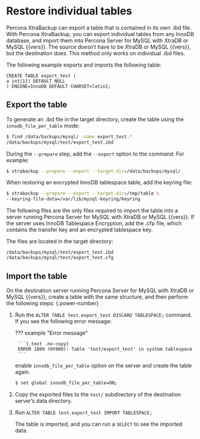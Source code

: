 # Restore individual tables

Percona XtraBackup can export a table that is contained in its own .ibd file. With Percona XtraBackup, you can export individual tables from any InnoDB database, and import them into Percona Server for MySQL with XtraDB or MySQL {{vers}}. The source doesn’t have to be XtraDB or MySQL {{vers}}, but the destination does. This method only works on individual .ibd files.

The following example exports and imports the following table:

```text
CREATE TABLE export_test (
a int(11) DEFAULT NULL
) ENGINE=InnoDB DEFAULT CHARSET=latin1;
```

## Export the table

To generate an .ibd file in the target directory, create the table using the `innodb_file_per_table` mode:

```{.bash data-prompt="$"}
$ find /data/backups/mysql/ -name export_test.*
/data/backups/mysql/test/export_test.ibd
```

During the `--prepare` step, add the `--export` option to the
command. For example:

```{.bash data-prompt="$"}
$ xtrabackup --prepare --export --target-dir=/data/backups/mysql/
```

When restoring an encrypted InnoDB tablespace table, add the keyring file:

```{.bash data-prompt="$"}
$ xtrabackup --prepare --export --target-dir=/tmp/table \
--keyring-file-data=/var/lib/mysql-keyring/keyring
```

The following files are the only files required to import the table into a server running Percona Server for MySQL with XtraDB or MySQL {{vers}}. If the server uses InnoDB Tablespace Encryption, add the .cfp file, which contains the transfer key and an encrypted tablespace key.

The files are located in the target directory:

```text
/data/backups/mysql/test/export_test.ibd
/data/backups/mysql/test/export_test.cfg
```

## Import the table

On the destination server running Percona Server for MySQL with XtraDB or MySQL {{vers}}, create a table with the same structure, and then perform the following steps:
{.power-number}

1. Run the `ALTER TABLE test.export_test DISCARD TABLESPACE;` command. If you see the following error message:

    ??? example "Error message"

        ```{.text .no-copy}
        ERROR 1809 (HY000): Table 'test/export_test' in system tablespace
        ```

    enable `innodb_file_per_table` option on the server and create the table again.

    ```{.bash data-prompt="$"}
    $ set global innodb_file_per_table=ON;
    ```

2. Copy the exported files to the `test/` subdirectory of the destination server’s data directory.

3. Run `ALTER TABLE test.export_test IMPORT TABLESPACE;`

    The table is imported, and you can run a `SELECT` to see the imported data.
